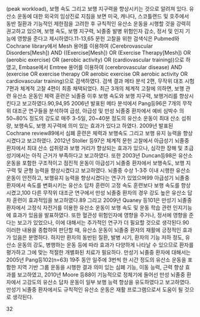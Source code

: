 (peak workload), 보행 속도 그리고 보행 지구력을 향상시키는 것으로 알려져 있다.
유산소 운동에 대한 외국의 임상진료 지침을 보면 미국, 캐나다, 스코틀랜드 및 호주에서 동반 질환과 기능적인 제한점을 고려한 후 규칙적인 유산소 운동을 시행할 것을 강력히 권고하고 있으며, 보행 속도, 보행 지구력, 뇌졸중 발병 위험인자 감소, 정서 및 인지 기능에 영향을 준다고 제시하였다.11-13,65
문헌 고찰을 위한 검색식은 Pubmed와 Cochrane library에서 Mesh 용어를 이용하여 (Cerebrovascular Disorders[Mesh]) AND ((Exercise[Mesh]) OR (Exercise Therapy[Mesh]) OR (aerobic exercise) OR (aerobic activity) OR (cardiovascular training))으로 하였고, Embase에서 Emtree 용어를 이용하여 (cerebrovascular disease) AND (exercise OR exercise therapy OR aerobic exercise OR aerobic activity OR cardiovascular training)으로 검색하였다. 검색 결과 메타 분석 2편, 무작위 대조 시험 7편과 체계적 고찰 4편이 최종 채택되었다.
최근 3개의 체계적 고찰에 의하면, 보행 관련 유산소 운동인 체력 훈련은 뇌졸중 이후 보행 속도와 보행 지구력, 보행거리를 향상시킨다고 보고하였다.90,94,95 2006년 발표된 메타 분석에서 Pang등96은 7개의 무작위 대조군 연구들을 분석하여 급성, 아급성 및 만성 뇌졸중 환자에서 예비 심박수 의 50~80% 정도의 강도로 매주 3-5일, 20~40분 정도의 유산소 운동이 최대 산소 섭취량, 보행속도, 보행 지구력에 의미 있는 효과가 있다고 하였다. 2009년 발표된 Cochrane review89에서 심폐 훈련은 체력과 보행속도 그리고 보행 유지 능력을 향상시켰다고 보고하였다. 2012년 Stoller 등97은 체계적 문헌 고찰에서 아급성기 뇌졸중 환자에서 최대 산소 섭취량과 보행 거리가 향상되는 효과가 있으나, 심각한 장해 및 초급성기에서는 아직 근거가 부족하다고 보고하였다.
또한 2003년 Duncan등98은 유산소 운동을 포함한 구조적이고 점진적 운동이 아급성기 뇌졸중 환자에서 보행속도, 보행 지구력 및 균형 능력을 향상시켰다고 보고하였다. 뇌졸중 수상 1-3주 이내 시행한 유산소 운동이 안전하고, 보행유지 능력을 향상시켰다는 연구가 있었으며99 아급성기 뇌졸중 환자에서 속도를 변화시키는 유산소 답차 훈련이 고정 속도 훈련보다 보행 속도를 향상시켰고,100 다른 무작위 대조군 연구에서 만성 뇌졸중 환자의 경우 강도 높은 유산소 답차 훈련이 효과적임을 보고하였다.89 그리고 2009년 Quaney 등101은 만성기 뇌졸중 환자에서 고정식 자전거를 이용한 유산소 운동이 보행 속도 및 운동 학습 관련 인지기능에 효과가 있음을 발표하였다. 또한 혈관성 위험인자에 영향을 주거나, 정서에 영향을 준다는 보고가 있었으나, 이에 대해서는 추가적인 연구가 더 필요할 것으로 생각된다.90
이러한 내용을 종합하여 판단할 때, 유산소 운동이 뇌졸중 환자의 재활에 긍정적인 효과가 있음은 분명하다. 하지만 환자의 동반된 질환, 발병 시기, 환자의 기능 저하 정도, 유산소 운동의 강도, 병행하는 운동 등에 따라 효과가 다양하게 나타날 수 있으므로 환자를 평가하고 그에 맞는 적절한 개별화된 치료가 필요하다.
만성기 뇌졸중 환자에 대해서는 2005년 Pang등102(n=63) 19주 동안 일주에 3번씩 한 시간 정도의 유산소 운동을 포함한 지역 기반 그룹 운동을 시행한 결과 의미 있는 심폐 기능, 이동 능력, 근력 향상 효과를 보고하였고, 2010년 Moore 등88이 기능적으로 정체기에 들어선 만성 뇌졸중 환자에서 고강도의 유산소 답차 운동이 일부 보행 능력 향상을 유도하였다고 보고하였다. 만성기 뇌졸중 환자에서도 규칙적인 유산소 운동은 재활 프로그램으로서 도움이 될 것으로 생각된다.

<PAGE>32